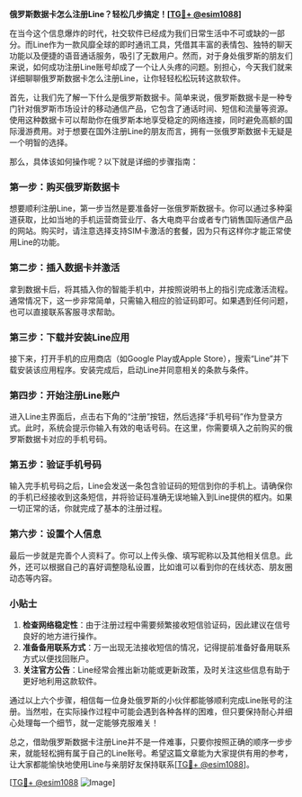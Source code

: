 **俄罗斯数据卡怎么注册Line？轻松几步搞定！[[TG💪+ @esim1088](https://t.me/s/esim1088)]**

在当今这个信息爆炸的时代，社交软件已经成为我们日常生活中不可或缺的一部分。而Line作为一款风靡全球的即时通讯工具，凭借其丰富的表情包、独特的聊天功能以及便捷的语音通话服务，吸引了无数用户。然而，对于身处俄罗斯的朋友们来说，如何成功注册Line账号却成了一个让人头疼的问题。别担心，今天我们就来详细聊聊俄罗斯数据卡怎么注册Line，让你轻轻松松玩转这款软件。

首先，让我们先了解一下什么是俄罗斯数据卡。简单来说，俄罗斯数据卡是一种专门针对俄罗斯市场设计的移动通信产品，它包含了通话时间、短信和流量等资源。使用这种数据卡可以帮助你在俄罗斯本地享受稳定的网络连接，同时避免高额的国际漫游费用。对于想要在国外注册Line的朋友而言，拥有一张俄罗斯数据卡无疑是一个明智的选择。

那么，具体该如何操作呢？以下就是详细的步骤指南：

### 第一步：购买俄罗斯数据卡

想要顺利注册Line，第一步当然是要准备好一张俄罗斯数据卡。你可以通过多种渠道获取，比如当地的手机运营商营业厅、各大电商平台或者专门销售国际通信产品的网站。购买时，请注意选择支持SIM卡激活的套餐，因为只有这样你才能正常使用Line的功能。

### 第二步：插入数据卡并激活

拿到数据卡后，将其插入你的智能手机中，并按照说明书上的指引完成激活流程。通常情况下，这一步非常简单，只需输入相应的验证码即可。如果遇到任何问题，也可以直接联系客服寻求帮助。

### 第三步：下载并安装Line应用

接下来，打开手机的应用商店（如Google Play或Apple Store），搜索“Line”并下载安装该应用程序。安装完成后，启动Line并同意相关的条款与条件。

### 第四步：开始注册Line账户

进入Line主界面后，点击右下角的“注册”按钮，然后选择“手机号码”作为登录方式。此时，系统会提示你输入有效的电话号码。在这里，你需要填入之前购买的俄罗斯数据卡对应的手机号码。

### 第五步：验证手机号码

输入完手机号码之后，Line会发送一条包含验证码的短信到你的手机上。请确保你的手机已经接收到这条短信，并将验证码准确无误地输入到Line提供的框内。如果一切正常的话，你就完成了基本的注册过程。

### 第六步：设置个人信息

最后一步就是完善个人资料了。你可以上传头像、填写昵称以及其他相关信息。此外，还可以根据自己的喜好调整隐私设置，比如谁可以看到你的在线状态、朋友圈动态等内容。

### 小贴士

1. **检查网络稳定性**：由于注册过程中需要频繁接收短信验证码，因此建议在信号良好的地方进行操作。
2. **准备备用联系方式**：万一出现无法接收短信的情况，记得提前准备好备用联系方式以便找回账户。
3. **关注官方公告**：Line经常会推出新功能或更新政策，及时关注这些信息有助于更好地利用这款软件。

通过以上六个步骤，相信每一位身处俄罗斯的小伙伴都能够顺利完成Line账号的注册。当然啦，在实际操作过程中可能会遇到各种各样的困难，但只要保持耐心并细心处理每一个细节，就一定能够克服难关！

总之，借助俄罗斯数据卡注册Line并不是一件难事，只要你按照正确的顺序一步步来，就能轻松拥有属于自己的Line账号。希望这篇文章能为大家提供有用的参考，让大家都能愉快地使用Line与亲朋好友保持联系[[TG💪+ @esim1088](https://t.me/s/esim1088)]。

[[TG💪+ @esim1088](https://t.me/s/esim1088) ![Image](https://i.postimg.cc/4NQfJmqS/Snipaste-2025-05-13-00-14-12.png)]